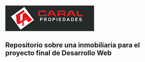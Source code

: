![](https://github.com/GO-Leon/repositorio-CaralProp/blob/main/Media/logo.png)
## Repositorio sobre una inmobiliaria para el proyecto final de Desarrollo Web
